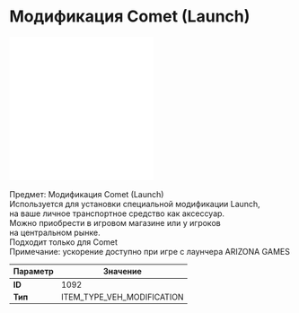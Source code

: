# Модификация Comet (Launch)

![Item Image](../img/1092.webp?raw=true)

Предмет: Модификация Comet (Launch)<br>Используется для установки специальной модификации Launch,<br>на ваше личное транспортное средство как аксессуар.<br>Можно приобрести в игровом магазине или у игроков<br>на центральном рынке.<br>Подходит только для Comet<br>Примечание: ускорение доступно при игре с лаунчера ARIZONA GAMES


| Параметр | Значение |
|----------|----------|
| **ID** | 1092 |
| **Тип** | ITEM_TYPE_VEH_MODIFICATION |

